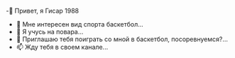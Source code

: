 -👅 Привет, я Гисар 1988
- 👀 Мне интересен вид спорта баскетбол...
- 🌱 Я учусь на повара...
- 💞️ Приглашаю тебя поиграть со мной в баскетбол, посоревнуемся?...
- 📫 Жду тебя в своем канале...

<!---
Gisar1988/Gisar1988 is a ✨ special ✨ repository because its `README.md` (this file) appears on your GitHub profile.
You can click the Preview link to take a look at your changes.
--->
